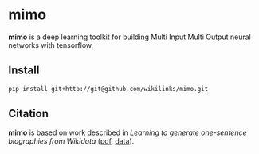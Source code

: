 mimo
====

__mimo__ is a deep learning toolkit for building Multi Input Multi Output neural networks with tensorflow.

## Install
```bash
pip install git+http://git@github.com/wikilinks/mimo.git
```

## Citation

__mimo__ is based on work described in *Learning to generate one-sentence biographies from Wikidata* ([pdf](https://arxiv.org/pdf/1702.06235), [data](https://github.com/andychisholm/eacl17gen)).
